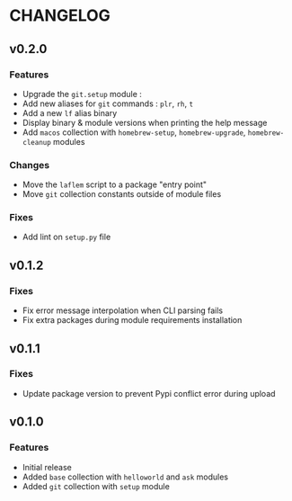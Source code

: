 # CHANGELOG

## v0.2.0

### Features

- Upgrade the `git.setup` module :
 - Add new aliases for `git` commands : `plr`, `rh`, `t`
- Add a new `lf` alias binary
- Display binary & module versions when printing the help message
- Add `macos` collection with `homebrew-setup`, `homebrew-upgrade`, `homebrew-cleanup` modules

### Changes

- Move the `laflem` script to a package "entry point"
- Move `git` collection constants outside of module files

### Fixes

- Add lint on `setup.py` file


## v0.1.2

### Fixes

- Fix error message interpolation when CLI parsing fails
- Fix extra packages during module requirements installation


## v0.1.1

### Fixes

- Update package version to prevent Pypi conflict error during upload


## v0.1.0

### Features

- Initial release
- Added `base` collection with `helloworld` and `ask` modules
- Added `git` collection with `setup` module
